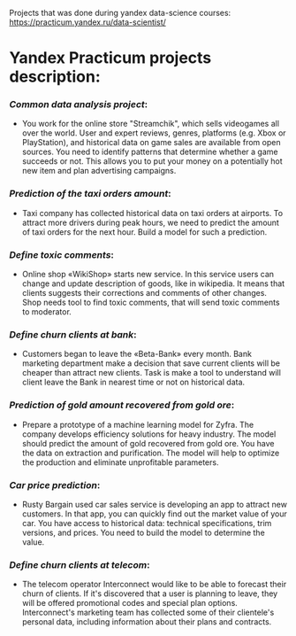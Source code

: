 Projects that was done during yandex data-science courses:
https://practicum.yandex.ru/data-scientist/

# Yandex Practicum projects description:<br>
### ***Common data analysis project***:<br>
- You work for the online store "Streamchik", which sells videogames all over the world. User and expert reviews, genres, platforms (e.g. Xbox or PlayStation), and historical data on game sales are available from open sources. You need to identify patterns that determine whether a game succeeds or not. This allows you to put your money on a potentially hot new item and plan advertising campaigns.

### ***Prediction of the taxi orders amount***:<br>
- Taxi company has collected historical data on taxi orders at airports. To attract more drivers during peak hours, we need to predict the amount of taxi orders for the next hour. Build a model for such a prediction.

### ***Define toxic comments***:<br>
- Online shop «WikiShop» starts new service. In this service users can change and update description of goods, like in wikipedia. It means that clients suggests their corrections and comments of other changes. Shop needs tool to find toxic comments, that will send toxic comments to moderator.


### ***Define churn clients at bank***:<br>
- Customers began to leave the «Beta-Bank» every month. Bank marketing department make a decision that save current clients will be cheaper than attract new clients. Task is make a tool to understand will client leave the Bank in nearest time or not on historical data. 

### ***Prediction of gold amount recovered from gold ore***:<br>
- Prepare a prototype of a machine learning model for Zyfra. The company develops efficiency solutions for heavy industry. The model should predict the amount of gold recovered from gold ore. You have the data on extraction and purification. The model will help to optimize the production and eliminate unprofitable parameters. 

### ***Car price prediction***:<br>
- Rusty Bargain used car sales service is developing an app to attract new customers. In that app, you can quickly find out the market value of your car. You have access to historical data: technical specifications, trim versions, and prices. You need to build the model to determine the value. 

### ***Define churn clients at telecom***:<br>
- The telecom operator Interconnect would like to be able to forecast their churn of clients. If it's discovered that a user is planning to leave, they will be offered promotional codes and special plan options. Interconnect's marketing team has collected some of their clientele's personal data, including information about their plans and contracts.

